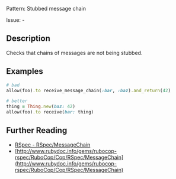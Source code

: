 Pattern: Stubbed message chain

Issue: -

## Description

Checks that chains of messages are not being stubbed.

## Examples

```ruby
# bad
allow(foo).to receive_message_chain(:bar, :baz).and_return(42)

# better
thing = Thing.new(baz: 42)
allow(foo).to receive(bar: thing)
```

## Further Reading

* [RSpec - RSpec/MessageChain](https://docs.rubocop.org/rubocop-rspec/cops_rspec.html#rspecmessagechain)
* [http://www.rubydoc.info/gems/rubocop-rspec/RuboCop/Cop/RSpec/MessageChain](http://www.rubydoc.info/gems/rubocop-rspec/RuboCop/Cop/RSpec/MessageChain)
